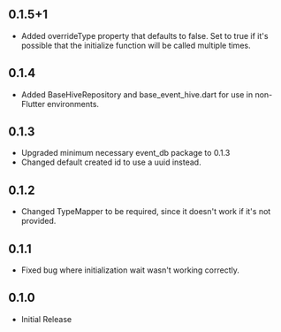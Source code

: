 ## 0.1.5+1

* Added overrideType property that defaults to false. Set to true if it's possible that the initialize function will be called multiple times.

## 0.1.4

* Added BaseHiveRepository and base_event_hive.dart for use in non-Flutter environments.

## 0.1.3

* Upgraded minimum necessary event_db package to 0.1.3
* Changed default created id to use a uuid instead.

## 0.1.2

* Changed TypeMapper to be required, since it doesn't work if it's not provided.

## 0.1.1

* Fixed bug where initialization wait wasn't working correctly.

## 0.1.0

* Initial Release
